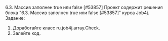 6.3. Массив заполнен true или false [#53857]
Проект содержит решения блока "6.3. Массив заполнен true или false [#53857]" курса Job4j.
Задание:
1. Доработайте класс ru.job4j.array.Check.
2. Залейте код.